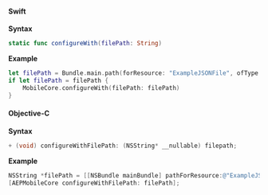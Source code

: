 #### Swift

**Syntax**

```swift
static func configureWith(filePath: String)
```

**Example**

```swift
let filePath = Bundle.main.path(forResource: "ExampleJSONFile", ofType: "json")
if let filePath = filePath {
    MobileCore.configureWith(filePath: filePath)
}
```

#### Objective-C

**Syntax**

```objectivec
+ (void) configureWithFilePath: (NSString* __nullable) filepath;
```

**Example**

```objectivec
NSString *filePath = [[NSBundle mainBundle] pathForResource:@"ExampleJSONFile" ofType:@"json"];
[AEPMobileCore configureWithFilePath: filePath];
```